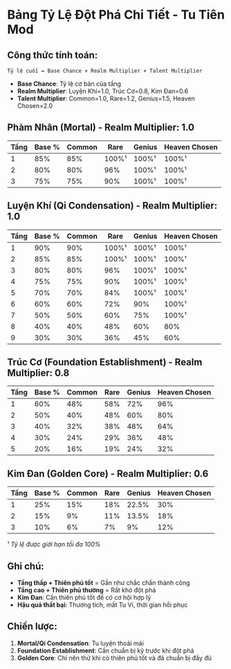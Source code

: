 # Bảng Tỷ Lệ Đột Phá Chi Tiết - Tu Tiên Mod

## Công thức tính toán:
```
Tỷ lệ cuối = Base Chance × Realm Multiplier × Talent Multiplier
```

- **Base Chance**: Tỷ lệ cơ bản của tầng
- **Realm Multiplier**: Luyện Khí=1.0, Trúc Cơ=0.8, Kim Đan=0.6
- **Talent Multiplier**: Common=1.0, Rare=1.2, Genius=1.5, Heaven Chosen=2.0

## Phàm Nhân (Mortal) - Realm Multiplier: 1.0

| Tầng | Base % | Common | Rare | Genius | Heaven Chosen |
|------|--------|--------|------|---------|---------------|
| 1    | 85%    | 85%    | 100%¹ | 100%¹  | 100%¹        |
| 2    | 80%    | 80%    | 96%   | 100%¹  | 100%¹        |
| 3    | 75%    | 75%    | 90%   | 100%¹  | 100%¹        |

## Luyện Khí (Qi Condensation) - Realm Multiplier: 1.0

| Tầng | Base % | Common | Rare | Genius | Heaven Chosen |
|------|--------|--------|------|---------|---------------|
| 1    | 90%    | 90%    | 100%¹ | 100%¹  | 100%¹        |
| 2    | 85%    | 85%    | 100%¹ | 100%¹  | 100%¹        |
| 3    | 80%    | 80%    | 96%   | 100%¹  | 100%¹        |
| 4    | 75%    | 75%    | 90%   | 100%¹  | 100%¹        |
| 5    | 70%    | 70%    | 84%   | 100%¹  | 100%¹        |
| 6    | 60%    | 60%    | 72%   | 90%    | 100%¹        |
| 7    | 50%    | 50%    | 60%   | 75%    | 100%¹        |
| 8    | 40%    | 40%    | 48%   | 60%    | 80%          |
| 9    | 30%    | 30%    | 36%   | 45%    | 60%          |

## Trúc Cơ (Foundation Establishment) - Realm Multiplier: 0.8

| Tầng | Base % | Common | Rare | Genius | Heaven Chosen |
|------|--------|--------|------|---------|---------------|
| 1    | 60%    | 48%    | 58%   | 72%    | 96%          |
| 2    | 50%    | 40%    | 48%   | 60%    | 80%          |
| 3    | 40%    | 32%    | 38%   | 48%    | 64%          |
| 4    | 30%    | 24%    | 29%   | 36%    | 48%          |
| 5    | 20%    | 16%    | 19%   | 24%    | 32%          |

## Kim Đan (Golden Core) - Realm Multiplier: 0.6

| Tầng | Base % | Common | Rare | Genius | Heaven Chosen |
|------|--------|--------|------|---------|---------------|
| 1    | 25%    | 15%    | 18%   | 22.5%  | 30%          |
| 2    | 15%    | 9%     | 11%   | 13.5%  | 18%          |
| 3    | 10%    | 6%     | 7%    | 9%     | 12%          |

¹ *Tỷ lệ được giới hạn tối đa 100%*

## Ghi chú:
- **Tầng thấp + Thiên phú tốt** = Gần như chắc chắn thành công
- **Tầng cao + Thiên phú thường** = Rất khó đột phá
- **Kim Đan**: Cần thiên phú tốt để có cơ hội hợp lý
- **Hậu quả thất bại**: Thương tích, mất Tu Vi, thời gian hồi phục

## Chiến lược:
1. **Mortal/Qi Condensation**: Tu luyện thoải mái
2. **Foundation Establishment**: Cần chuẩn bị kỹ trước khi đột phá  
3. **Golden Core**: Chỉ nên thử khi có thiên phú tốt và đã chuẩn bị đầy đủ
